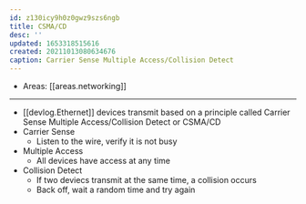 ```yaml
---
id: z130icy9h0z0gwz9szs6ngb
title: CSMA/CD
desc: ''
updated: 1653318515616
created: 20211013080634676
caption: Carrier Sense Multiple Access/Collision Detect
---
```


- Areas: [[areas.networking]]

---

- [[devlog.Ethernet]] devices transmit based on a principle called Carrier Sense Multiple Access/Collision Detect or CSMA/CD
- Carrier Sense
  - Listen to the wire, verify it is not busy
- Multiple Access
  - All devices have access at any time
- Collision Detect
  - If two deviecs transmit at the same time, a collision occurs
  - Back off, wait a random time and try again
